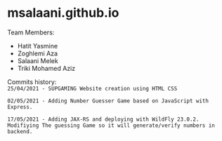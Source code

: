 # msalaani.github.io
Team Members:
* Hatit Yasmine
* Zoghlemi Aza 
* Salaani Melek
* Triki Mohamed Aziz

Commits history:<br/>
`25/04/2021 - SUPGAMING Website creation using HTML CSS`

`02/05/2021 - Adding Number Guesser Game based on JavaScript with Express.`

`17/05/2021 - Adding JAX-RS and deploying with WildFly 23.0.2. Modifiying The guessing Game so it will generate/verify numbers in backend.`
